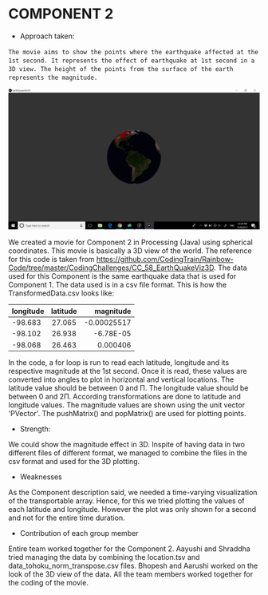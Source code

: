 # COMPONENT 2

* Approach taken:

`The movie aims to show the points where the earthquake affected at the 1st second. It represents the effect of earthquake at 1st second in a 3D view. The height of the points from the surface of the earth represents the magnitude.`

![](earthquake.png)

We created a movie for Component 2 in Processing (Java) using spherical coordinates. This movie is basically a 3D view of the world. The reference for this code is taken from 
<https://github.com/CodingTrain/Rainbow-Code/tree/master/CodingChallenges/CC_58_EarthQuakeViz3D>. The data used for this Component is the same earthquake data that is used for Component 1.
The data used is in a csv file format. This is how the TransformedData.csv looks like:

| longitude        | latitude           | magnitude  |
| ------------- |:-------------:| -----:|
|-98.683   | 27.065 | -0.00025517 |
| -98.102   | 26.938   | -6.78E-05|
| -98.068 | 26.463    |    0.000406|

 In the code, a for loop is run to read each latitude, longitude and its respective magnitude at the 1st second. Once it is read, these values are converted into angles to plot in horizontal and vertical locations. The latitude value should be between 0 and Π. The longitude value should be between 0 and 2Π. According transformations are done to latitude and longitude values. The magnitude values are shown using the unit vector 'PVector'. The pushMatrix() and popMatrix() are used for plotting points.  

- Strength:

We could show the magnitude effect in 3D. Inspite of having data in two different files of different format, we managed to combine the files in the csv format and used for the 3D plotting.

+ Weaknesses

As the Component description said, we needed a time-varying visualization of the transportable array. Hence, for this we tried plotting the values of each latitude and longitude. However the plot was only shown for a second and not for the entire time duration. 

+ Contribution of each group member

Entire team worked together for the Component 2. Aayushi and Shraddha tried managing the data by combining the location.tsv and data_tohoku_norm_transpose.csv files. Bhopesh and Aarushi worked on the look of the 3D view of the data. All the team members worked together for the coding of the movie. 
